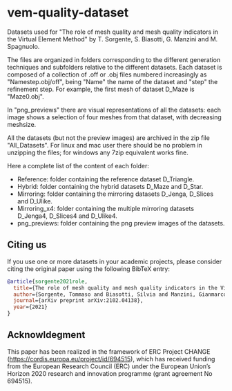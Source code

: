 # vem-quality-dataset

Datasets used for "The role of mesh quality and mesh quality indicators in the Virtual Element Method" by T. Sorgente, S. Biasotti, G. Manzini and M. Spagnuolo.

The files are organized in folders corresponding to the different generation techniques and subfolders relative to the different datasets.
Each dataset is composed of a collection of .off or .obj files numbered increasingly as "Namestep.obj/off", being "Name" the name of the dataset and "step" the refinement step. For example, the first mesh of dataset D_Maze is "Maze0.obj".

In "png_previews" there are visual representations of all the datasets: each image shows a selection of four meshes from that dataset, with decreasing meshsize.

All the datasets (but not the preview images) are archived in the zip file "All_Datasets". For linux and mac user there should be no problem in unzipping the files; for windows any 7zip equivalent works fine.

Here a complete list of the content of each folder:
- Reference: folder containing the reference dataset D_Triangle.
- Hybrid: folder containing the hybrid datasets D_Maze and D_Star.
- Mirroring: folder containing the mirroring datasets D_Jenga, D_Slices and D_Ulike.
- Mirroring_x4: folder containing the multiple mirroring datasets D_Jenga4, D_Slices4 and D_Ulike4.
- png_previews: folder containing the png preview images of the datasets. 


## Citing us
If you use one or more datasets in your academic projects, please consider citing the original paper using the following BibTeX entry:

```bibtex
@article{sorgente2021role,
  title={The role of mesh quality and mesh quality indicators in the Virtual Element Method},
  author={Sorgente, Tommaso and Biasotti, Silvia and Manzini, Gianmarco and Spagnuolo, Michela},
  journal={arXiv preprint arXiv:2102.04138},
  year={2021}
}
```

## Acknowldegment
This paper has been realized in the framework of ERC Project CHANGE (https://cordis.europa.eu/project/id/694515), which has received funding from the European Research Council (ERC) under the European Union’s Horizon 2020 research and innovation programme (grant agreement No 694515).

